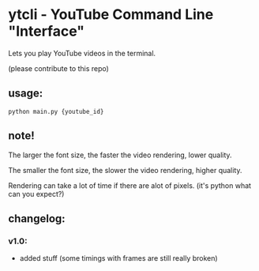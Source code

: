 # ytcli - YouTube Command Line "Interface"
Lets you play YouTube videos in the terminal.

(please contribute to this repo)

## usage:
`python main.py {youtube_id}`

## note!
The larger the font size, the faster the video rendering, lower quality.

The smaller the font size, the slower the video rendering, higher quality.

Rendering can take a lot of time if there are alot of pixels. (it's python what can you expect?)

## changelog:

### v1.0:
* added stuff (some timings with frames are still really broken)